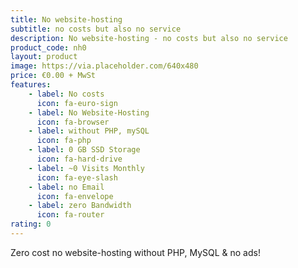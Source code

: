 ```yaml
---
title: No website-hosting
subtitle: no costs but also no service
description: No website-hosting - no costs but also no service
product_code: nh0
layout: product
image: https://via.placeholder.com/640x480
price: €0.00 + MwSt
features:
    - label: No costs
      icon: fa-euro-sign
    - label: No Website-Hosting
      icon: fa-browser
    - label: without PHP, mySQL
      icon: fa-php
    - label: 0 GB SSD Storage
      icon: fa-hard-drive
    - label: ~0 Visits Monthly 
      icon: fa-eye-slash
    - label: no Email 
      icon: fa-envelope
    - label: zero Bandwidth 
      icon: fa-router
rating: 0
---
```


Zero cost no website-hosting without PHP, MySQL & no ads!
